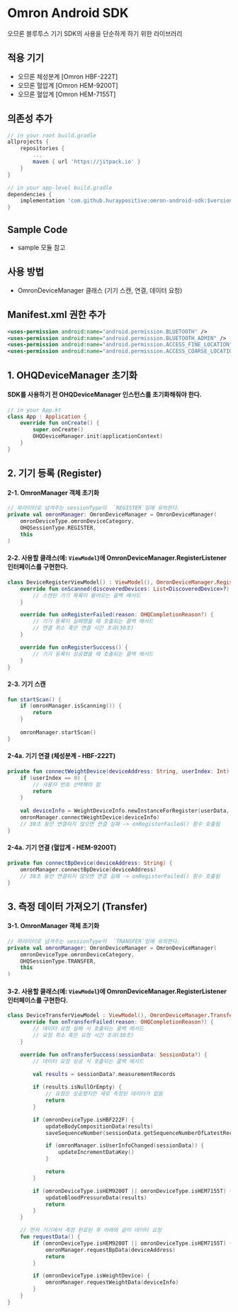 # Omron Android SDK
오므론 블루투스 기기 SDK의 사용을 단순하게 하기 위한 라이브러리

## 적용 기기
- 오므론 체성분계 [Omron HBF-222T]
- 오므론 혈압계 [Omron HEM-9200T]
- 오므론 혈압계 [Omron HEM-7155T]

## 의존성 추가
```gradle
// in your root build.gradle
allprojects {
    repositories {
        ...
        maven { url 'https://jitpack.io' }
    }
}

// in your app-level build.gradle
dependencies {
    implementation 'com.github.huraypositive:omron-android-sdk:$version'
}
```

## Sample Code
- sample 모듈 참고

## 사용 방법
- OmronDeviceManager 클래스 (기기 스캔, 연결, 데이터 요청)

## Manifest.xml 권한 추가
```xml
<uses-permission android:name="android.permission.BLUETOOTH" />
<uses-permission android:name="android.permission.BLUETOOTH_ADMIN" />
<uses-permission android:name="android.permission.ACCESS_FINE_LOCATION" />
<uses-permission android:name="android.permission.ACCESS_COARSE_LOCATION" />
```

## 1. OHQDeviceManager 초기화
#### SDK를 사용하기 전 OHQDeviceManager 인스턴스를 초기화해줘야 한다. 
```kotlin
// in your App.kt
class App : Application {
    override fun onCreate() {
        super.onCreate()
        OHQDeviceManager.init(applicationContext)
    }
}
```

## 2. 기기 등록 (Register)
#### 2-1. OmronManager 객체 초기화
```kotlin
// 파라미터로 넘겨주는 sessionType이  `REGISTER`임에 유의한다.
private val omronManager: OmronDeviceManager = OmronDeviceManager(
    omronDeviceType.omronDeviceCategory,
    OHQSessionType.REGISTER,
    this
)
```

#### 2-2. 사용할 클래스(예: `ViewModel`)에 OmronDeviceManager.RegisterListener 인터페이스를 구현한다.
```kotlin
class DeviceRegisterViewModel() : ViewModel(), OmronDeviceManager.RegisterListener {
    override fun onScanned(discoveredDevices: List<DiscoveredDevice>?) {
        // 스캔된 기기 목록이 들어오는 콜백 메서드
    }

    override fun onRegisterFailed(reason: OHQCompletionReason?) {
        // 기기 등록이 실패했을 때 호출되는 콜백 메서드
        // 연결 취소 혹은 연결 시간 초과(30초)
    }

    override fun onRegisterSuccess() {
        // 기기 등록이 성공했을 때 호출되는 콜백 메서드
    }
}
```

#### 2-3. 기기 스캔
```kotlin
fun startScan() {
    if (omronManager.isScanning()) {
        return
    }
    
    omronManager.startScan()
}
```

#### 2-4a. 기기 연결 (체성분계 - HBF-222T)
```kotlin
private fun connectWeightDevice(deviceAddress: String, userIndex: Int) {
    if (userIndex == 0) {
        // 사용자 번호 선택해야 함
        return
    }
    
    val deviceInfo = WeightDeviceInfo.newInstanceForRegister(userData, deviceAddress, userIndex)
    omronManager.connectWeightDevice(deviceInfo)
    // 30초 동안 연결되지 않으면 연결 실패 -> onRegisterFailed() 함수 호출됨
}
```

#### 2-4a. 기기 연결 (혈압계 - HEM-9200T)
```kotlin
private fun connectBpDevice(deviceAddress: String) {
    omronManager.connectBpDevice(deviceAddress)
    // 30초 동안 연결되지 않으면 연결 실패 -> onRegisterFailed() 함수 호출됨
}
```

## 3. 측정 데이터 가져오기 (Transfer)
#### 3-1. OmronManager 객체 초기화
```kotlin
// 파라미터로 넘겨주는 sessionType이  `TRANSFER`임에 유의한다.
private val omronManager: OmronDeviceManager = OmronDeviceManager(
    omronDeviceType.omronDeviceCategory,
    OHQSessionType.TRANSFER,
    this
)
```

#### 3-2. 사용할 클래스(예: `ViewModel`)에 OmronDeviceManager.RegisterListener 인터페이스를 구현한다.
```kotlin
class DeviceTransferViewModel : ViewModel(), OmronDeviceManager.TransferListener {
    override fun onTransferFailed(reason: OHQCompletionReason?) {
        // 데이터 요청 실패 시 호출되는 콜백 메서드
        // 요청 취소 혹은 요청 시간 초과(30초)
    }

    override fun onTransferSuccess(sessionData: SessionData?) {
        // 데이터 요청 성공 시 호출되는 콜백 메서드
        
        val results = sessionData?.measurementRecords

        if (results.isNullOrEmpty) {
            // 요청은 성공했지만 새로 측정된 데이터가 없음
            return
        }

        if (omronDeviceType.isHBF222F) {
            updateBodyCompositionData(results)
            saveSequenceNumber(sessionData.getSequenceNumberOfLatestRecord())

            if (omronManager.isUserInfoChanged(sessionData)) {
                updateIncrementDataKey()
            }

            return
        }

        if (omronDeviceType.isHEM9200T || omronDeviceType.isHEM7155T) {
            updateBloodPressureData(results)
            return
        }
    }

    // 먼저 기기에서 측정 완료된 후 아래와 같이 데이터 요청
    fun requestData() {
        if (omronDeviceType.isHEM9200T || omronDeviceType.isHEM7155T) {
            omronManager.requestBpData(deviceAddress)
            return
        }

        if (omronDeviceType.isWeightDevice) {
            omronManager.requestWeightData(deviceInfo)
        }
    }
}
```